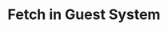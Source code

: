 ---
title: Fetch in Guest System
description: Information about the usage of fetch inside of the QuickJS runtime
---